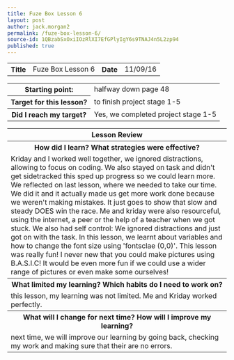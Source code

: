 ```yaml
---
title: Fuze Box Lesson 6
layout: post
author: jack.morgan2
permalink: /fuze-box-lesson-6/
source-id: 1QBzabSxOxiIOzRlXI7EfGPlyIgY6s9TNAJ4n5L2zp94
published: true
---
```

<table>
  <tr>
    <th>Title</th>
    <td>Fuze Box Lesson 6</td>
    <th>Date</th>
    <td>11/09/16</td>
  </tr>
</table>


<table>
  <tr>
  <th>Starting point:</th>
    <td>halfway down page 48</td>
  </tr>
  <tr>
    <th>Target for this lesson?</th>
    <td>to finish project stage 1-5</td>
  </tr>
  <tr>
    <th>Did I reach my target? 
    </th>
    <td>Yes, we completed project stage 1-5</td>
  </tr>
</table>


<table>
  <tr>
    <th>Lesson Review</th>
  </tr>
  <tr>
  <th>How did I learn? What strategies were effective? </th>
  </tr>
  <tr>
    <td>Kriday and I worked well together, we ignored distractions, allowing to focus on coding. We also stayed on task and didn't get sidetracked this sped up  progress so we could learn more. We reflected on last lesson, where we needed to take our time. We did it and it actually made us get more work done because we weren't making mistakes. It just goes to show that slow and steady DOES win the race. Me and kriday were also resourceful, using the internet, a peer or the help of a teacher when we got stuck.  We also had self control: We ignored distractions and just got on with the task. In this lesson, we learnt about variables and how to change the font size using 'fontsclae (0,0)'. This lesson was really fun! I never new that you could make pictures using B.A.S.I.C! It would be even more fun if we could use a wider range of pictures or even make some ourselves!</td>
  </tr>
  <tr>
  <th>What limited my learning? Which habits do I need to work on? </th>
  </tr>
  <tr>
    <td>this lesson, my learning was not limited. Me and Kriday worked perfectly. </td>
  </tr>
  <tr>
    <th>What will I change for next time? How will I improve my learning?</th>
  </tr>
  <tr>
    <td>next time, we will improve our learning by going back, checking my work and making sure that their are no errors.</td>
  </tr>
</table>


